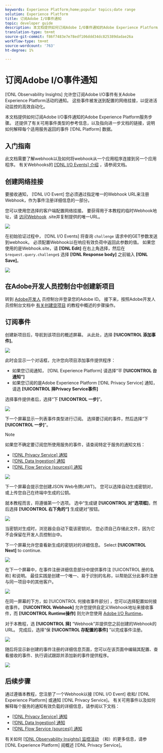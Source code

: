 ```yaml
---
keywords: Experience Platform;home;popular topics;date range
solution: Experience Platform
title: 订阅Adobe I/O事件通知
topic: developer guide
description: 本文档提供如何订阅Adobe I/O事件通知的Adobe Experience Platform服务步骤。 还提供了有关可用事件类型的参考信息，以及指向进一步文档的链接，说明如何为每个应用程序服务解释返回的事件 [!DNL Platform] 数据。
translation-type: tm+mt
source-git-commit: f86f7483e7e78edf106ddd34dc825389dadae26a
workflow-type: tm+mt
source-wordcount: '763'
ht-degree: 1%

---
```



# 订阅Adobe I/O事件通知

[!DNL Observability Insights] 允许您订阅Adobe I/O事件有关Adobe Experience Platform活动的通知。 这些事件被发送到配置的网络挂接，以促进活动监控的高效自动化。

本文档提供如何订阅Adobe I/O事件通知的Adobe Experience Platform服务步骤。 还提供了有关可用事件类型的参考信息，以及指向进一步文档的链接，说明如何解释每个适用服务返回的事件 [!DNL Platform] 数据。

## 入门指南

此文档需要了解webhook以及如何将webhook从一个应用程序连接到另一个应用程序。 有关Webhooks的 [[!DNL I/O Events] 介绍](https://www.adobe.io/apis/experienceplatform/events/docs.html#!adobedocs/adobeio-events/master/intro/webhook_docs_intro.md) ，请参阅文档。

## 创建网络挂接

要接收通知， [!DNL I/O Event] 您必须通过指定唯一的Webhook URL来注册Webhook，作为事件注册详细信息的一部分。

您可以使用您选择的客户端配置网络挂接。 要获得用于本教程的临时Webhook地址，请 [访问Webhook](https://webhook.site/) .site并复制提供的唯一URL。

![](../images/notifications/webhook-url.png)

在初始验证过程中， [!DNL I/O Events] 将查询 `challenge` 请求中的GET参数发送到webhook。 必须配置Webhook以在响应有效负荷中返回此参数的值。 如果您使用的是Webhook.site，请 **[!DNL Edit]** 在右上角选择，然后在 `$request.query.challenge$` 选择 **[!DNL Response body]** 之前输入 **[!DNL Save]**。

![](../images/notifications/response-challenge.png)

## 在Adobe开发人员控制台中创建新项目

转到 [Adobe开发人](https://www.adobe.com/go/devs_console_ui) 员控制台并登录您的Adobe ID。 接下来，按照Adobe开发人员控制台文档中 [有关创建空项目](https://www.adobe.io/apis/experienceplatform/console/docs.html#!AdobeDocs/adobeio-console/master/projects-empty.md) 的教程中概述的步骤操作。

## 订阅事件

创建新项目后，导航到该项目的概述屏幕。 从此处，选择 **[!UICONTROL 添加事件]**。

![](../images/notifications/add-event-button.png)

此时会显示一个对话框，允许您向项目添加事件提供程序：

* 如果您订阅通知， [!DNL Experience Platform] 请选择“平 **[!UICONTROL 台通知”]**
* 如果您订阅的是Adobe Experience Platform [!DNL Privacy Service] 通知，请选 **[!UICONTROL 择Privacy Service事件]**

选择事件提供者后，选择“下 **[!UICONTROL 一步]**”。

![](../images/notifications/event-provider.png)

下一个屏幕显示一列表事件类型进行订阅。 选择要订阅的事件，然后选择“下 **[!UICONTROL 一步]**”。

>[!NOTE]
>
>如果您不确定要订阅您所使用服务的事件，请查阅特定于服务的通知文档：
>
>* [[!DNL Privacy Service] 通知](../../privacy-service/privacy-events.md)
>* [[!DNL Data Ingestion] 通知](../../ingestion/quality/subscribe-events.md)
>* [[!DNL Flow Service (sources)] 通知](../../sources/notifications.md)


![](../images/notifications/choose-event-subscriptions.png)

下一个屏幕会提示您创建JSON Web令牌(JWT)。 您可以选择自动生成密钥对，或上传您自己在终端中生成的公钥。

就本教程而言，将遵循第一个选项。 选中“生成键 **[!UICONTROL 对”选项框]**，然后选择 **[!UICONTROL 右下角的“]** 生成键对”按钮。

![](../images/notifications/generate-keypair.png)

当密钥对生成时，浏览器会自动下载该密钥对。 您必须自己存储此文件，因为它不会保留在开发人员控制台中。

下一个屏幕允许您查看新生成的密钥对的详细信息。 Select **[!UICONTROL Next]** to continue.

![](../images/notifications/keypair-generated.png)

在下一个屏幕中，在事件注册详细信息部分中提供事件注 [!UICONTROL 册的名称] 和说明。 最佳实践是创建一个唯一、易于识别的名称，以帮助区分此事件注册与同一项目中的其他客户。

![](../images/notifications/registration-details.png)

在同一屏幕的下方，如 [!UICONTROL 何接收事件部分] ，您可以选择配置如何接收事件。 **[!UICONTROL Webhook]** 允许您提供自定义Webhook地址来接收事件，而 **[!UICONTROL Runtime操作]** 则允许您使用 [Adobe I/O Runtime](https://www.adobe.io/apis/experienceplatform/runtime/docs.html)。

对于本教程，选 **[!UICONTROL 择]** “Webhook”并提供您之前创建的Webhook的URL。 完成后，选择“保 **[!UICONTROL 存配置的事件]** ”以完成事件注册。

![](../images/notifications/receive-events.png)

随后将显示新创建的事件注册的详细信息页面，您可以在该页面中编辑其配置、查看接收的事件、执行调试跟踪并添加新的事件提供程序。

![](../images/notifications/registration-complete.png)

## 后续步骤

通过遵循本教程，您注册了一个Webhook以接 [!DNL I/O Event] 收和/ [!DNL Experience Platform] 或通知 [!DNL Privacy Service]。 有关可用事件以及如何解释每个服务的通知有效负载的详细信息，请参阅以下文档：

* [[!DNL Privacy Service] 通知](../../privacy-service/privacy-events.md)
* [[!DNL Data Ingestion] 通知](../../ingestion/quality/subscribe-events.md)
* [[!DNL Flow Service (sources)] 通知](../../sources/notifications.md)

有关如何 [[!DNL Observability Insights] 监控活动](../home.md) （和）的更多信息，请参 [!DNL Experience Platform] 阅概述 [!DNL Privacy Service]。